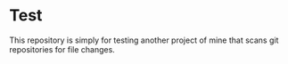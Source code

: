 # Test

This repository is simply for testing another project of mine that scans git repositories for file changes.